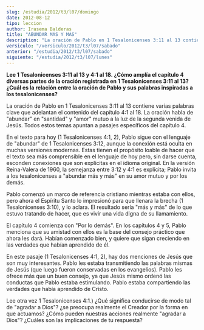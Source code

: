 ```yaml
---
slug: /estudia/2012/t3/l07/domingo
date: 2012-08-12
tipo: leccion
author: Irasema Balderas
title: "ABUNDAR MÁS Y MÁS"
description: "La oración de Pablo en 1 Tesalonicenses 3:11 al 13 contiene varias palabras  clave que adelantan el contenido del capítulo 4:1 al 18. La oración habla de  “abundar” en “santidad” y “amor” mutuo a la luz de la segunda venida de Jesús.  Todos estos temas apuntan a pasajes especí..."
versiculo: "/versiculo/2012/t3/l07/sabado"
anterior: "/estudia/2012/t3/l07/sabado"
siguiente: "/estudia/2012/t3/l07/lunes"
---
```


**Lee 1 Tesalonicenses 3:11 al 13 y 4:1 al 18. ¿Cómo amplía el capítulo 4 diversas partes de la oración registrada en 1 Tesalonicenses 3:11 al 13? ¿Cuál es la relación entre la oración de Pablo y sus palabras inspiradas a los tesalonicenses?**

La oración de Pablo en 1 Tesalonicenses 3:11 al 13 contiene varias palabras clave que adelantan el contenido del capítulo 4:1 al 18. La oración habla de "abundar" en "santidad" y "amor" mutuo a la luz de la segunda venida de Jesús. Todos estos temas apuntan a pasajes específicos del capítulo 4.

En el texto para hoy (1 Tesalonicenses 4:1, 2), Pablo sigue con el lenguaje de "abundar" de 1 Tesalonicenses 3:12, aunque la conexión está oculta en muchas versiones modernas. Estas tienen el propósito loable de hacer que el texto sea más comprensible en el lenguaje de hoy pero, sin darse cuenta, esconden conexiones que son explícitas en el idioma original. En la versión Reina-Valera de 1960, la semejanza entre 3:12 y 4:1 es explícita; Pablo invita a los tesalonicenses a "abundar más y más" en su amor mutuo y por los demás.

Pablo comenzó un marco de referencia cristiano mientras estaba con ellos, pero ahora el Espíritu Santo lo impresionó para que llenara la brecha (1 Tesalonicenses 3:10), y lo aclara. El resultado sería "más y más" de lo que estuvo tratando de hacer, que es vivir una vida digna de su llamamiento.

El capítulo 4 comienza con "Por lo demás". En los capítulos 4 y 5, Pablo menciona que su amistad con ellos es la base del consejo práctico que ahora les dará. Habían comenzado bien, y quiere que sigan creciendo en las verdades que habían aprendido de él.

En este pasaje (1 Tesalonicenses 4:1, 2), hay dos menciones de Jesús que son muy interesantes. Pablo les estaba transmitiendo las palabras mismas de Jesús (que luego fueron conservadas en los evangelios). Pablo les ofrece más que un buen consejo, ya que Jesús mismo ordenó las conductas que Pablo estaba estimulando. Pablo estaba compartiendo las verdades que había aprendido de Cristo.

Lee otra vez 1 Tesalonicenses 4:1.) ¿Qué significa conducirse de modo tal de "agradar a Dios"? ¿se preocupa realmente el Creador por la forma en que actuamos? ¿Cómo pueden nuestras acciones realmente "agradar a Dios"? ¿Cuáles son las implicaciones de tu respuesta?
